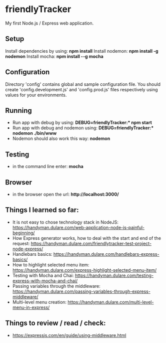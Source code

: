 # friendlyTracker

My first Node.js / Express web application.

Setup
----------
Install dependencies by using: **npm install**
Install nodemon: **npm install -g nodemon**
Install mocha: **npm install --g mocha**

Configuration
----------
Directory 'config' contains global and sample configuration file. You should create
'config.development.js' and 'config.prod.js' files respectively using values for your environments.

Running
----------
+ Run app with debug by using: **DEBUG=friendlyTracker:\* npm start**
+ Run app with debug and nodemon using: **DEBUG=friendlyTracker:\* nodemon ./bin/www**
+ Nodemon should also work this way: **nodemon**

Testing
----------
+ in the command line enter: **mocha**

Browser
----------
+ in the browser open the url: **http://localhost:3000/**


Things I learned so far:
----------
+ It is not easy to chose technology stack in NodeJS: https://handyman.dulare.com/web-application-node-js-painful-beginning/
+ How Express generator works, how to deal with the start and end of the request: https://handyman.dulare.com/friendlytracker-test-project-node-express/
+ Handlebars basics: https://handyman.dulare.com/handlebars-express-basics/
+ How to highlight selected menu item: https://handyman.dulare.com/express-highlight-selected-menu-item/
+ Testing with Mocha and Chai: https://handyman.dulare.com/testing-express-with-mocha-and-chai/
+ Passing variables through the middleware: https://handyman.dulare.com/passing-variables-through-express-middleware/
+ Multi-level menu creation: https://handyman.dulare.com/multi-level-menu-in-express/

Things to review / read / check:
----------
+ https://expressjs.com/en/guide/using-middleware.html
